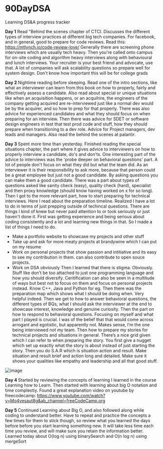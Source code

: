 # 90DayDSA
Learning DS&amp;A progress tracker

<b>Day 1</b>
Read "Behind the scenes chapter of CTCI. Discusses the different types of interview practices at different big tech companies. 
For facebook, and in general, good to prepare for code reviews. Read this: https://mtlynch.io/code-review-love/
Generally there are screening phone interviews which are usually tech heavy. Then you're called onto campus for on-site coding and algorithm heavy interviews along with behavioural and lunch interviews. Your recruiter is your best friend and advocate, use that. 
A lot of companies will ask scalability questions so prepare well for system design. Don't know how important this will be for college grads

<b>Day 2 </b>
Nightime reading before sleeping. Read one of the intro sections, like what an interviewer can learn from this book on how to properly, fairly and effectively assess a candidate. Also read about special or unique situations like when an acquisition happens, or an acquihire, the engineers of the company getting acquired are re-interviewed just like a normal dev would be by the acquirer, and so how to prep for that properly. There was also advice for experienced candidates and what they should focus on when preparing for an interview. Then there was advice for SDET or software design engineers in test that test prod code and stuff, how they should prepare when transitioning to a dev role. Advice for Project managers, dev leads and managers. Also read the behind the scenes at palantir. 

<b>Day 3 </b>
Spent more time than yesterday. Finished reading the special situations chapter, the part where it gives advice to interviewers on how to properly interview a candidate, do's and don'ts. One interesting part of the advice to interviews was the 'probe deeper on behavioral questions' part. A lot of people don't focus on what they did but what the team did. As an interviewer it is their responsibility to ask more, because that person could be a great employee but just not a good candidate. By asking questions you can make them a good candidate. There was a part about types of questions asked like sanity check (easy), quality check (hard), specialist and then proxy knowledge (should know having worked on x for so long). Then I got to the more relevant part, how to start preparing for technical interviews. Here I read about the preparation timeline. Realized I have a lot to do in terms of just prepping outside of techincal questions. There are things I kind of knew but never paid attention to or took seriously or just haven't done it. First was getting experience and being serious about coding consistently and a lot and learning new things in that. So I made a list of things I need to do. 
-	Make a portfolio website to showcase my projects and other stuff
-	Take up and ask for more meaty projects at brandywine which I can put on my resume
-	Work on personal projects that show passion and intitiative and its easy to see my contribution in them. can also contribute to open souce projects. 
-	Work on DSA obviously
Then I learned that there is stigma. Obviously. Stuff like don’t be too attached to just one programming language and how you should diversify. Ceritification can also be seen in a multitude of ways but best not to focus on them and focus on personal projects instead. Know C++, Java and Python for eg. 
Then there was the preparation map which shows what I should be doing when. Very helpful indeed. 
Then we get to how to answer behavioral questions, the different types of BQs, what I should ask the interviewer at the end to showcase interest, knowledge and genuine curiosity. Then the part on how to respond to behavioral questions. Focusing on myself and what part I played is crucial. I was of the belief that that would come across arrogant and egotistic, but apparently not. Makes sense, I’m the one being interviewed not my team. Then how to prepare my stories for technical projects and situations in general. There’s a nice grid given which I can refer to when preparing the story. You first give a nugget which set up exactly what the story is about instead of just starting the story. Then you do S.A.R which is situation action and result. Make situation and result brief and action long and detailed. Make sure it shows your qualities like empathy and leadership and all that good stuff. 

![image](https://user-images.githubusercontent.com/47910500/174464938-c023e75d-90d8-400a-a53f-91a45cdf46cc.png)

<b> Day 4 </b>
Started by reviewing the concepts of learning I learned in the course Learning how to Learn. Then started with learning about big O notation and time complextiy. Found a great explanation video on youtube by freecodecamp: https://www.youtube.com/watch?v=Mo4vesaut8g&ab_channel=freeCodeCamp.org

<b> Day 5 </b>
Continued Learning about Big O, and also followed along while coding to understand better. Have to repeat and practice the concepts a few times for them to stick though, so review what you learned the days before before you start learning something new. It will take less time each time you review, and will make sure you retain the information better. Learned today about O(log n) using binarySearch and O(n log n) using mergeSort
